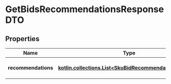 
# GetBidsRecommendationsResponseDTO

## Properties
| Name | Type | Description | Notes |
| ------------ | ------------- | ------------- | ------------- |
| **recommendations** | [**kotlin.collections.List&lt;SkuBidRecommendationItemDTO&gt;**](SkuBidRecommendationItemDTO.md) | Список товаров с рекомендованными ставками. |  |



